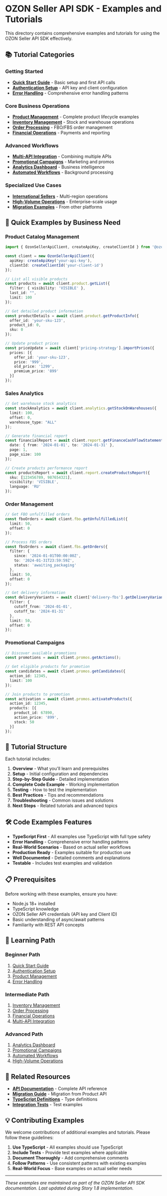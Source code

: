 # OZON Seller API SDK - Examples and Tutorials

This directory contains comprehensive examples and tutorials for using the OZON Seller API SDK effectively.

## 📚 Tutorial Categories

### Getting Started
- **[Quick Start Guide](./quick-start.md)** - Basic setup and first API calls
- **[Authentication Setup](./authentication.md)** - API key and client configuration
- **[Error Handling](./error-handling.md)** - Comprehensive error handling patterns

### Core Business Operations
- **[Product Management](./product-management.md)** - Complete product lifecycle examples
- **[Inventory Management](./inventory-management.md)** - Stock and warehouse operations
- **[Order Processing](./order-processing.md)** - FBO/FBS order management
- **[Financial Operations](./financial-operations.md)** - Payments and reporting

### Advanced Workflows
- **[Multi-API Integration](./multi-api-integration.md)** - Combining multiple APIs
- **[Promotional Campaigns](./promotional-campaigns.md)** - Marketing and promos
- **[Analytics Dashboard](./analytics-dashboard.md)** - Business intelligence
- **[Automated Workflows](./automated-workflows.md)** - Background processing

### Specialized Use Cases
- **[International Sellers](./international-sellers.md)** - Multi-region operations
- **[High-Volume Operations](./high-volume-operations.md)** - Enterprise-scale usage
- **[Migration Examples](./migration-examples.md)** - From other platforms

## 🚀 Quick Examples by Business Need

### Product Catalog Management
```typescript
import { OzonSellerApiClient, createApiKey, createClientId } from '@ozon/seller-api';

const client = new OzonSellerApiClient({
  apiKey: createApiKey('your-api-key'),
  clientId: createClientId('your-client-id')
});

// List all visible products
const products = await client.product.getList({
  filter: { visibility: 'VISIBLE' },
  last_id: "",
  limit: 100
});

// Get detailed product information
const productDetails = await client.product.getProductInfo({
  offer_id: 'your-sku-123',
  product_id: 0,
  sku: 0
});

// Update product prices
const priceUpdate = await client['pricing-strategy'].importPrices({
  prices: [{
    offer_id: 'your-sku-123',
    price: '999',
    old_price: '1299',
    premium_price: '899'
  }]
});
```

### Sales Analytics
```typescript
// Get warehouse stock analytics
const stockAnalytics = await client.analytics.getStockOnWarehouses({
  limit: 100,
  offset: 0,
  warehouse_type: "ALL"
});

// Generate financial report
const financialReport = await client.report.getFinanceCashFlowStatement({
  date: { from: '2024-01-01', to: '2024-01-31' },
  page: 1,
  page_size: 100
});

// Create products performance report
const productsReport = await client.report.createProductsReport({
  sku: [123456789, 987654321],
  visibility: 'VISIBLE',
  language: 'RU'
});
```

### Order Management
```typescript
// Get FBO unfulfilled orders
const fboOrders = await client.fbo.getUnfulfilledList({
  limit: 50,
  offset: 0
});

// Process FBS orders
const fbsOrders = await client.fbs.getOrders({
  filter: {
    since: '2024-01-01T00:00:00Z',
    to: '2024-01-31T23:59:59Z',
    status: 'awaiting_packaging'
  },
  limit: 50,
  offset: 0
});

// Get delivery information
const deliveryVariants = await client['delivery-fbs'].getDeliveryVariants({
  filter: {
    cutoff_from: '2024-01-01',
    cutoff_to: '2024-01-31'
  },
  limit: 50,
  offset: 0
});
```

### Promotional Campaigns
```typescript
// Discover available promotions
const promotions = await client.promos.getActions();

// Get eligible products for promotion
const candidates = await client.promos.getCandidates({
  action_id: 12345,
  limit: 100
});

// Join products to promotion
const activation = await client.promos.activateProducts({
  action_id: 12345,
  products: [{
    product_id: 67890,
    action_price: '899',
    stock: 50
  }]
});
```

## 📖 Tutorial Structure

Each tutorial includes:

1. **Overview** - What you'll learn and prerequisites
2. **Setup** - Initial configuration and dependencies
3. **Step-by-Step Guide** - Detailed implementation
4. **Complete Code Example** - Working implementation
5. **Testing** - How to test the implementation
6. **Best Practices** - Tips and recommendations
7. **Troubleshooting** - Common issues and solutions
8. **Next Steps** - Related tutorials and advanced topics

## 🛠️ Code Examples Features

- **TypeScript First** - All examples use TypeScript with full type safety
- **Error Handling** - Comprehensive error handling patterns
- **Real-World Scenarios** - Based on actual seller workflows
- **Production Ready** - Examples suitable for production use
- **Well Documented** - Detailed comments and explanations
- **Testable** - Includes test examples and validation

## 📋 Prerequisites

Before working with these examples, ensure you have:

- Node.js 18+ installed
- TypeScript knowledge
- OZON Seller API credentials (API key and Client ID)
- Basic understanding of async/await patterns
- Familiarity with REST API concepts

## 🎯 Learning Path

### Beginner Path
1. [Quick Start Guide](./quick-start.md)
2. [Authentication Setup](./authentication.md)
3. [Product Management](./product-management.md)
4. [Error Handling](./error-handling.md)

### Intermediate Path
1. [Inventory Management](./inventory-management.md)
2. [Order Processing](./order-processing.md)
3. [Financial Operations](./financial-operations.md)
4. [Multi-API Integration](./multi-api-integration.md)

### Advanced Path
1. [Analytics Dashboard](./analytics-dashboard.md)
2. [Promotional Campaigns](./promotional-campaigns.md)
3. [Automated Workflows](./automated-workflows.md)
4. [High-Volume Operations](./high-volume-operations.md)

## 🔗 Related Resources

- **[API Documentation](../api/README.md)** - Complete API reference
- **[Migration Guide](../MIGRATION.md)** - Migration from Product API
- **[TypeScript Definitions](../../src/types/)** - Type definitions
- **[Integration Tests](../../tests/integration/)** - Test examples

## 💡 Contributing Examples

We welcome contributions of additional examples and tutorials. Please follow these guidelines:

1. **Use TypeScript** - All examples should use TypeScript
2. **Include Tests** - Provide test examples where applicable
3. **Document Thoroughly** - Add comprehensive comments
4. **Follow Patterns** - Use consistent patterns with existing examples
5. **Real-World Focus** - Base examples on actual seller needs

---

*These examples are maintained as part of the OZON Seller API SDK documentation. Last updated during Story 1.8 implementation.*